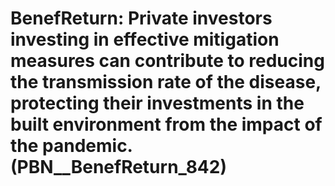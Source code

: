 # BenefReturn: __Private investors investing in effective mitigation measures can contribute to reducing the transmission rate of the disease, protecting their investments in the built environment from the impact of the pandemic.__ (PBN__BenefReturn_842)

